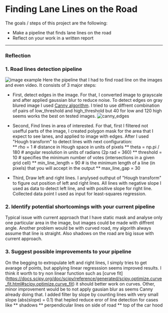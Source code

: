 # **Finding Lane Lines on the Road** 


The goals / steps of this project are the following:
* Make a pipeline that finds lane lines on the road
* Reflect on your work in a written report


[//]: # (Image References)

[image1]: .test_images/solidWhiteRight.jpg
[image2]: .test_images_output/edges.jpg

---

### Reflection


### 1. Road lines detection pipeline
![image example][image1]
Here the pipeline that I had to find road line on the images and even video. It consists of 3 major steps: 
* First, detect edges in the image. For that, I converted image to grayscale and after applied gaussian blur to reduce noise. To detect edges on gray blured image I used [Canny algorithm](https://en.wikipedia.org/wiki/Canny_edge_detector). I tried to use diffrent combination of pairs of low_threshold and high_threshold but 40 for low and 120 high seems works the best on tested images.
![canny_edges][image2]
* Second, Find lines in area of interested. For that, first I filtered not usefful parts of the image, I created polygon mask for the area that I expect to see lanes, and applied to image with edges. After I used "Hough transform" to detect lines with next configuration:     
    ** rho = 1 # distance in Hough space in units of pixels
** theta = np.pi / 180 # angular resolution in units of radians (2p rad = 360)
** threshold = 10 # specifies the minimum number of votes (intersections in a given grid cell) 
** min_line_length = 90 # is the minimum length of a line (in pixels) that you will accept in the output
** max_line_gap = 30

* Third, Draw left and right lines. I anylysed outhput of "Hough transform" to figure out position of left and right lines. All lines with negative slope I used as data to detect left line, and with positive slope for right line. Collected data point I used as input for least-squares regression. 


### 2. Identify potential shortcomings with your current pipeline

Typical issue with current approach that I have static mask and analyse only one particular area in the image, but images could be made with diffrent angle. Another problem would be with curved road, my algorith always assume that line is straight. Also shadows on the road are big issue with current approach.


### 3. Suggest possible improvements to your pipeline

On the begging to extropulate left and right lines, I simply tries to get avarage of points, but applying linear regresssion seems improved results. I think it worth to try non linear function such as [curve fit] (https://docs.scipy.org/doc/scipy/reference/generated/scipy.optimize.curve_fit.html#scipy.optimize.curve_fit) it should better work on curves.
Other, minor improvement would be to not apply gausian blur as seems Canny already doing that. 
I added filter by slope by counting lines with very small slope (abs(slope) = 0.1) that hepled reduce eror of line detection for cases like
** shadows 
** perpendicular lines on side of road
** top of the car hood